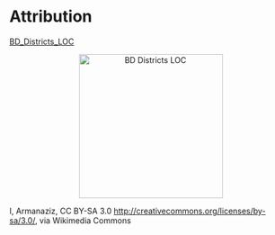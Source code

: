 # Attribution
[BD_Districts_LOC](https://commons.wikimedia.org/wiki/File:BD_Districts_LOC.svg)
<div align="center">
<a title="I, Armanaziz, CC BY-SA 3.0 &lt;http://creativecommons.org/licenses/by-sa/3.0/&gt;, via Wikimedia Commons" href="https://commons.wikimedia.org/wiki/File:BD_Districts_LOC.svg"><img width="256" alt="BD Districts LOC" src="https://upload.wikimedia.org/wikipedia/commons/thumb/d/d9/BD_Districts_LOC.svg/256px-BD_Districts_LOC.svg.png?20141025003405"></a>
</div>

I, Armanaziz, CC BY-SA 3.0 <http://creativecommons.org/licenses/by-sa/3.0/>, via Wikimedia Commons
